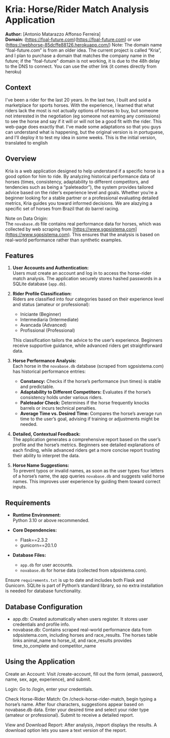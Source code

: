 # Kria: Horse/Rider Match Analysis Application

**Author:** [Antonio Matarazzo Affonso Ferreira]  
**Domain:** (https://foal-future.com)(https://foal-future.com) or use (https://webhorse-85dcffe88126.herokuapp.com/) Note: The domain name “foal-future.com” is from an older idea. The current project is called “Kria”, and I plan to purchase a domain that matches the company name in the future; if the "foal-future" domain is not working, it is due to the 48h delay to the DNS to connect. You can use the other link (it comes directly from heroku)

## Context
I've been a rider for the last 20 years. In the last two, I built and sold a marketplace for sports horses. With the experience, I learned that what riders lack the most is not actually options of horses to buy, but someone not interested in the negotiation (eg someone not earning any comissions) to see the horse and say if it will or will not be a good fit with the rider. This web-page does exactly that. I've made some adaptations so that you guys can understand what is happening, but the original version is in portuguese, and I'll deploy it to test my idea in some weeks. This is the initial version, translated to english


## Overview

Kria is a web application designed to help understand if a specific horse is a good option for him to ride. By analyzing historical performance data of horses (times, consistency, adaptability to different competitors, and tendencies such as being a “paleteador”), the system provides tailored advice based on the rider’s experience level and goals. Whether you’re a beginner looking for a stable partner or a professional evaluating detailed metrics, Kria guides you toward informed decisions. We are alazying a specific set of horses from Brazil that do barrel racing. 

Note on Data Origin:  
The `novabase.db` file contains real performance data for horses, which was collected by web scraping from [https://www.sgpsistema.com](https://www.sgpsistema.com). This ensures that the analysis is based on real-world performance rather than synthetic examples.

## Features

1. **User Accounts and Authentication:**  
   Users must create an account and log in to access the horse-rider match analysis. The application securely stores hashed passwords in a SQLite database (`app.db`).

2. **Rider Profile Classification:**  
   Riders are classified into four categories based on their experience level and status (amateur or professional):  
   - Iniciante (Beginner)  
   - Intermediaria (Intermediate)  
   - Avancada (Advanced)  
   - Profissional (Professional)

   This classification tailors the advice to the user’s experience. Beginners receive supportive guidance, while advanced riders get straightforward data.

3. **Horse Performance Analysis:**  
   Each horse in the `novabase.db` database (scraped from sgpsistema.com) has historical performance entries:
   - **Constancy:** Checks if the horse’s performance (run times) is stable and predictable.
   - **Adaptability to Different Competitors:** Evaluates if the horse’s consistency holds under various riders.
   - **Paleteador Check:** Determines if the horse frequently knocks barrels or incurs technical penalties.
   - **Average Time vs. Desired Time:** Compares the horse’s average run time to the user’s goal, advising if training or adjustments might be needed.

4. **Detailed, Contextual Feedback:**  
   The application generates a comprehensive report based on the user’s profile and the horse’s metrics. Beginners see detailed explanations of each finding, while advanced riders get a more concise report trusting their ability to interpret the data.

5. **Horse Name Suggestions:**  
   To prevent typos or invalid names, as soon as the user types four letters of a horse’s name, the app queries `novabase.db` and suggests valid horse names. This improves user experience by guiding them toward correct inputs.

## Requirements

- **Runtime Environment:**  
  Python 3.10 or above recommended.
  
- **Core Dependencies:**
  - Flask==2.3.2  
  - gunicorn==20.1.0

- **Database Files:**
  - `app.db` for user accounts.
  - `novabase.db` for horse data (collected from sdpsistema.com).

Ensure `requirements.txt` is up to date and includes both Flask and Gunicorn. SQLite is part of Python’s standard library, so no extra installation is needed for database functionality.

## Database Configuration
- app.db: Created automatically when users register. It stores user credentials and profile info.
- novabase.db: Contains scraped real-world performance data from sdpsistema.com, including horses and race_results. The horses table links animal_name to horse_id, and race_results provides time_to_complete and competitor_name

## Using the Application
Create an Account: Visit /create-account, fill out the form (email, password, name, sex, age, experience), and submit.

Login: Go to /login, enter your credentials.

Check Horse-Rider Match: On /check-horse-rider-match, begin typing a horse’s name. After four characters, suggestions appear based on novabase.db data.
Enter your desired time and select your rider type (amateur or professional). Submit to receive a detailed report.

View and Download Report: After analysis, /report displays the results. A download option lets you save a text version of the report.
